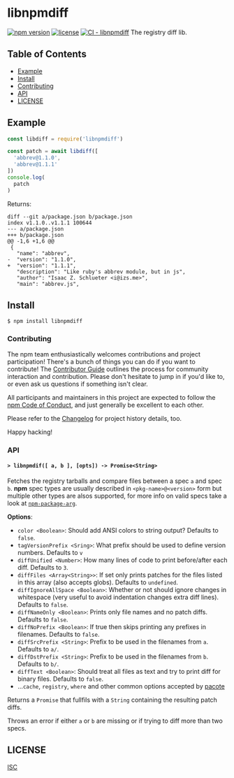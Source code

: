 # libnpmdiff

[![npm version](https://img.shields.io/npm/v/libnpmdiff.svg)](https://npm.im/libnpmdiff) [![license](https://img.shields.io/npm/l/libnpmdiff.svg)](https://npm.im/libnpmdiff) [![CI - libnpmdiff](https://github.com/npm/cli/actions/workflows/ci-libnpmdiff.yml/badge.svg)](https://github.com/npm/cli/actions/workflows/ci-libnpmdiff.yml) The registry diff lib.

## Table of Contents

* [Example](./#example)
* [Install](./#install)
* [Contributing](./#contributing)
* [API](./#api)
* [LICENSE](./#license)

## Example

```js
const libdiff = require('libnpmdiff')

const patch = await libdiff([
  'abbrev@1.1.0',
  'abbrev@1.1.1'
])
console.log(
  patch
)
```

Returns:

```
diff --git a/package.json b/package.json
index v1.1.0..v1.1.1 100644
--- a/package.json	
+++ b/package.json	
@@ -1,6 +1,6 @@
 {
   "name": "abbrev",
-  "version": "1.1.0",
+  "version": "1.1.1",
   "description": "Like ruby's abbrev module, but in js",
   "author": "Isaac Z. Schlueter <i@izs.me>",
   "main": "abbrev.js",

```

## Install

`$ npm install libnpmdiff`

### Contributing

The npm team enthusiastically welcomes contributions and project participation! There's a bunch of things you can do if you want to contribute! The [Contributor Guide](https://github.com/npm/cli/blob/latest/CONTRIBUTING.md) outlines the process for community interaction and contribution. Please don't hesitate to jump in if you'd like to, or even ask us questions if something isn't clear.

All participants and maintainers in this project are expected to follow the [npm Code of Conduct](https://docs.npmjs.com/policies/conduct), and just generally be excellent to each other.

Please refer to the [Changelog](CHANGELOG.md) for project history details, too.

Happy hacking!

### API

#### `> libnpmdif([ a, b ], [opts]) -> Promise<String>`

Fetches the registry tarballs and compare files between a spec `a` and spec `b`. **npm** spec types are usually described in `<pkg-name>@<version>` form but multiple other types are alsos supported, for more info on valid specs take a look at [`npm-package-arg`](https://github.com/npm/npm-package-arg).

**Options**:

* `color <Boolean>`: Should add ANSI colors to string output? Defaults to `false`.
* `tagVersionPrefix <Sring>`: What prefix should be used to define version numbers. Defaults to `v`
* `diffUnified <Number>`: How many lines of code to print before/after each diff. Defaults to `3`.
* `diffFiles <Array<String>>`: If set only prints patches for the files listed in this array (also accepts globs). Defaults to `undefined`.
* `diffIgnoreAllSpace <Boolean>`: Whether or not should ignore changes in whitespace (very useful to avoid indentation changes extra diff lines). Defaults to `false`.
* `diffNameOnly <Boolean>`: Prints only file names and no patch diffs. Defaults to `false`.
* `diffNoPrefix <Boolean>`: If true then skips printing any prefixes in filenames. Defaults to `false`.
* `diffSrcPrefix <String>`: Prefix to be used in the filenames from `a`. Defaults to `a/`.
* `diffDstPrefix <String>`: Prefix to be used in the filenames from `b`. Defaults to `b/`.
* `diffText <Boolean>`: Should treat all files as text and try to print diff for binary files. Defaults to `false`.
* ...`cache`, `registry`, `where` and other common options accepted by [pacote](https://github.com/npm/pacote#options)

Returns a `Promise` that fullfils with a `String` containing the resulting patch diffs.

Throws an error if either `a` or `b` are missing or if trying to diff more than two specs.

## LICENSE

[ISC](LICENSE/)
